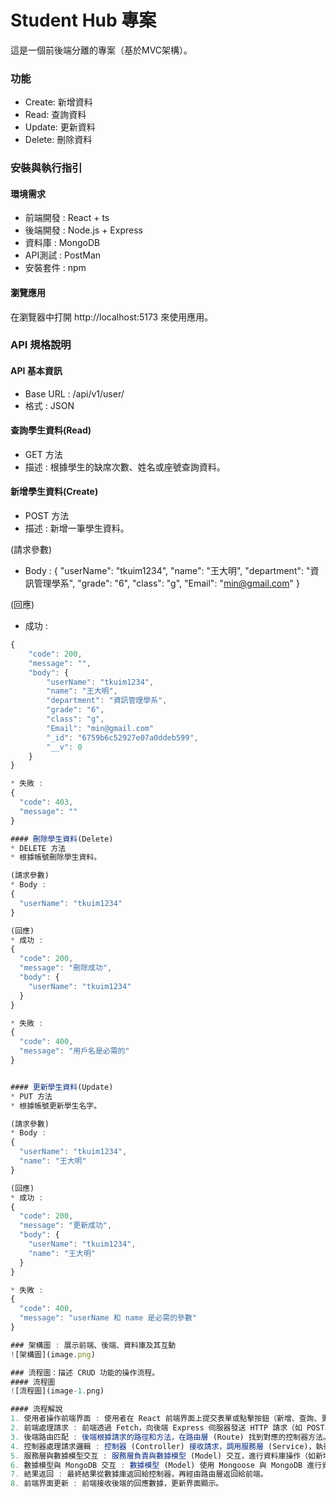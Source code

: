 # Student Hub 專案
這是一個前後端分離的專案（基於MVC架構）。

### 功能
* Create: 新增資料
* Read: 查詢資料
* Update: 更新資料
* Delete: 刪除資料

### 安裝與執行指引
#### 環境需求
* 前端開發 : React + ts
* 後端開發 : Node.js + Express
* 資料庫 : MongoDB
* API測試 : PostMan
* 安裝套件 : npm

#### 瀏覽應用
在瀏覽器中打開 http://localhost:5173 來使用應用。

### API 規格說明
#### API 基本資訊
* Base URL : /api/v1/user/
* 格式 : JSON
#### 查詢學生資料(Read)
* GET 方法
* 描述 : 根據學生的缺席次數、姓名或座號查詢資料。

#### 新增學生資料(Create)
* POST 方法
* 描述 : 新增一筆學生資料。

(請求參數)
* Body :
{
    "userName": "tkuim1234",
    "name": "王大明",
    "department": "資訊管理學系",
    "grade": "6",
    "class": "g",
    "Email": "min@gmail.com"
}

(回應)
* 成功 : 
```typescript
{
    "code": 200,
    "message": "",
    "body": {
        "userName": "tkuim1234",
        "name": "王大明",
        "department": "資訊管理學系",
        "grade": "6",
        "class": "g",
        "Email": "min@gmail.com"
        "_id": "6759b6c52927e07a0ddeb599",
        "__v": 0
    }
}

* 失敗 : 
{
  "code": 403,
  "message": ""
}

#### 刪除學生資料(Delete)
* DELETE 方法
* 根據帳號刪除學生資料。

(請求參數)
* Body :
{
  "userName": "tkuim1234"
}

(回應)
* 成功 : 
{
  "code": 200,
  "message": "刪除成功",
  "body": {
    "userName": "tkuim1234"
  }
}

* 失敗 : 
{
  "code": 400,
  "message": "用戶名是必需的"
}


#### 更新學生資料(Update)
* PUT 方法
* 根據帳號更新學生名字。

(請求參數)
* Body :
{
  "userName": "tkuim1234",
  "name": "王大明"
}

(回應)
* 成功 : 
{
  "code": 200,
  "message": "更新成功",
  "body": {
    "userName": "tkuim1234",
    "name": "王大明"
  }
}

* 失敗 : 
{
  "code": 400,
  "message": "userName 和 name 是必需的參數"
}

### 架構圖 : 展示前端、後端、資料庫及其互動
![架構圖](image.png)

### 流程圖：描述 CRUD 功能的操作流程。
#### 流程圖
![流程圖](image-1.png)

#### 流程解說
1. 使用者操作前端界面 : 使用者在 React 前端界面上提交表單或點擊按鈕（新增、查詢、更新或刪除學生資料）。
2. 前端處理請求 : 前端透過 Fetch，向後端 Express 伺服器發送 HTTP 請求（如 POST、GET、PUT、DELETE）。
3. 後端路由匹配 : 後端根據請求的路徑和方法，在路由層 (Route) 找到對應的控制器方法。
4. 控制器處理請求邏輯 : 控制器 (Controller) 接收請求，調用服務層 (Service)，執行業務邏輯（如驗證學生資料、格式化數據等）。
5. 服務層與數據模型交互 : 服務層負責與數據模型 (Model) 交互，進行資料庫操作（如新增、查詢、更新或刪除）。
6. 數據模型與 MongoDB 交互 : 數據模型 (Model) 使用 Mongoose 與 MongoDB 進行資料交互，完成對數據庫的增、刪、改、查操作。
7. 結果返回 : 最終結果從數據庫返回給控制器，再經由路由層返回給前端。
8. 前端界面更新 : 前端接收後端的回應數據，更新界面顯示。